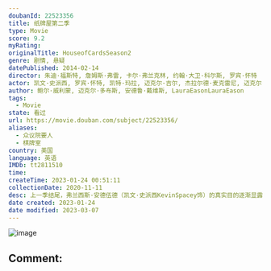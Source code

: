 ```yaml
---
doubanId: 22523356
title: 纸牌屋第二季
type: Movie
score: 9.2
myRating: 
originalTitle: HouseofCardsSeason2
genre: 剧情, 悬疑
datePublished: 2014-02-14
director: 朱迪·福斯特, 詹姆斯·弗雷, 卡尔·弗兰克林, 约翰·大卫·科尔斯, 罗宾·怀特
actor: 凯文·史派西, 罗宾·怀特, 凯特·玛拉, 迈克尔·吉尔, 杰拉尔德·麦克雷尼, 迈克尔·凯利, 沙基纳·贾弗里, 克里斯汀·康奈利, 塞巴斯蒂安·阿塞勒斯, 杰妮·阿特金森, 德里克·塞西尔, 莉比·伍德布里治, 莫莉·帕克, 特瑞·陈, 马赫沙拉·阿里, 内森·达罗, 雷格·, 乔安娜·高茵, 查克·库珀, 雷切尔·玛多, 莫赞·玛诺, 山姆·佩吉, 寇蒂斯·库克, undefined, 约翰·斯库蒂, undefined, 拉里·派恩, 尼克·达歌斯托, 斯宾塞·加雷特, 大卫·科列侬, 本·丹尼尔斯, 本尼托·马丁内斯, 马尔科姆·马德拉, 伊丽莎白·玛维尔, 吉米·辛普森, 伊丽莎白·诺蒙特, 凯特·林恩·希尔, 康斯坦斯·齐默, 波利斯·麦戈法, 瑞秋·布罗斯纳安, 何家蓓
author: 鲍尔·威利蒙, 迈克尔·多布斯, 安德鲁·戴维斯, LauraEasonLauraEason
tags:
  - Movie
state: 看过
url: https://movie.douban.com/subject/22523356/
aliases:
  - 众议院要人
  - 棋牌室
country: 美国
language: 英语
IMDb: tt2811510
time: 
createTime: 2023-01-24 00:51:11
collectionDate: 2020-11-11
desc: 上一季结尾，弗兰西斯·安德伍德（凯文·史派西KevinSpacey饰）的真实目的逐渐显露出来，老谋深算的他有条不紊将副总统的职位攫到自己手中，并着手扶持杰姬·夏普（莫莉·帕克MollyPar...
date created: 2023-01-24
date modified: 2023-03-07
---
```


![image](p2165497217.jpg)

Comment:
---
